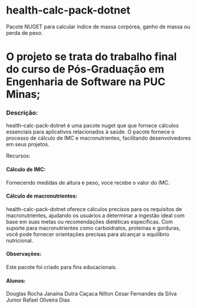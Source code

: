 # health-calc-pack-dotnet
Pacote NUGET para calcular índice de massa corpórea, ganho de massa ou perda de peso.

# O projeto se trata do trabalho final do curso de Pós-Graduação em Engenharia de Software na PUC Minas;

### Descrição:

health-calc-pack-dotnet é uma pacote nuget que que fornece cálculos essenciais para aplicativos relacionados à saúde. O pacote fornece o processo de cálculo de IMC e macronutrientes, facilitando desenvolvedores em seus projetos.

Recursos:

#### Cálculo de IMC: 
Fornecendo medidas de altura e peso, voce recebe o valor do IMC.

#### Cálculo de macronutrientes: 
health-calc-pack-dotnet oferece cálculos precisos para os requisitos de macronutrientes, ajudando os usuários a determinar a ingestão ideal com base em suas metas ou recomendações dietéticas específicas. Com suporte para macronutrientes como carboidratos, proteínas e gorduras, você pode fornecer orientações precisas para alcançar o equilíbrio nutricional.


#### Observações: 
Este pacote foi criado para fins educacionais.

#### Alunos:
Douglas Rocha
Janaína Dutra Caçaca
Nilton Cesar Fernandes da Silva Junior
Rafael Oliveira Dias